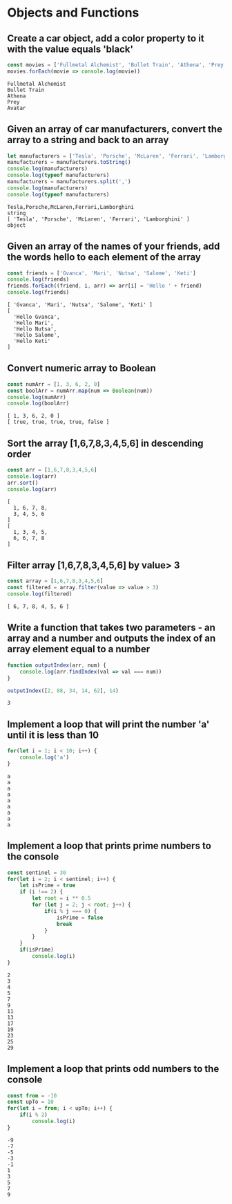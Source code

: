 # Objects and Functions

## Create a car object, add a color property to it with the value equals 'black'
```js
const movies = ['Fullmetal Alchemist', 'Bullet Train', 'Athena', 'Prey', 'Avatar']
movies.forEach(movie => console.log(movie))
```
```
Fullmetal Alchemist
Bullet Train
Athena
Prey
Avatar
```

## Given an array of car manufacturers, convert the array to a string and back to an array
```js
let manufacturers = ['Tesla', 'Porsche', 'McLaren', 'Ferrari', 'Lamborghini']
manufacturers = manufacturers.toString()
console.log(manufacturers)
console.log(typeof manufacturers)
manufacturers = manufacturers.split(',')
console.log(manufacturers)
console.log(typeof manufacturers)
```
```
Tesla,Porsche,McLaren,Ferrari,Lamborghini
string
[ 'Tesla', 'Porsche', 'McLaren', 'Ferrari', 'Lamborghini' ]
object
```

## Given an array of the names of your friends, add the words hello to each element of the array
```js
const friends = ['Gvanca', 'Mari', 'Nutsa', 'Salome', 'Keti']
console.log(friends)
friends.forEach((friend, i, arr) => arr[i] = 'Hello ' + friend)
console.log(friends)
``` 
```
[ 'Gvanca', 'Mari', 'Nutsa', 'Salome', 'Keti' ]
[
  'Hello Gvanca',
  'Hello Mari',
  'Hello Nutsa',
  'Hello Salome',
  'Hello Keti'
]
```

## Convert numeric array to Boolean
```js
const numArr = [1, 3, 6, 2, 0]
const boolArr = numArr.map(num => Boolean(num))
console.log(numArr)
console.log(boolArr)
``` 
```
[ 1, 3, 6, 2, 0 ]
[ true, true, true, true, false ]
```

## Sort the array [1,6,7,8,3,4,5,6] in descending order
```js
const arr = [1,6,7,8,3,4,5,6]
console.log(arr)
arr.sort()
console.log(arr)
```
```
[
  1, 6, 7, 8,
  3, 4, 5, 6
]
[
  1, 3, 4, 5,
  6, 6, 7, 8
]
```

## Filter array [1,6,7,8,3,4,5,6] by value> 3
```js
const array = [1,6,7,8,3,4,5,6]
const filtered = array.filter(value => value > 3)
console.log(filtered)
```
```
[ 6, 7, 8, 4, 5, 6 ]
```

## Write a function that takes two parameters - an array and a number and outputs the index of an array element equal to a number
```js
function outputIndex(arr, num) {
    console.log(arr.findIndex(val => val === num))
}

outputIndex([2, 88, 34, 14, 62], 14)
```
```
3
```

## Implement a loop that will print the number 'a' until it is less than 10
```js
for(let i = 1; i < 10; i++) {
    console.log('a')
}
```
```
a
a
a
a
a
a
a
a
a
```

## Implement a loop that prints prime numbers to the console
```js
const sentinel = 30
for(let i = 2; i < sentinel; i++) {
    let isPrime = true
    if (i !== 2) {
        let root = i ** 0.5
        for (let j = 2; j < root; j++) {
            if(i % j === 0) {
                isPrime = false
                break
            }
        }
    }
    if(isPrime)
        console.log(i)
}
```
```
2
3
4
5
7
9
11
13
17
19
23
25
29
```

## Implement a loop that prints odd numbers to the console
```js
const from = -10
const upTo = 10
for(let i = from; i < upTo; i++) {
    if(i % 2)
        console.log(i)
}
```
```
-9
-7
-5
-3
-1
1
3
5
7
9
```